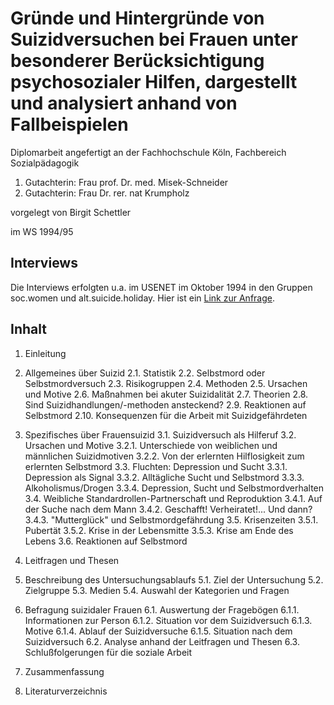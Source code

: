 # Gründe und Hintergründe von Suizidversuchen bei Frauen unter besonderer Berücksichtigung psychosozialer Hilfen, dargestellt und analysiert anhand von Fallbeispielen

Diplomarbeit angefertigt an der Fachhochschule Köln, Fachbereich Sozialpädagogik

1. Gutachterin: Frau prof. Dr. med. Misek-Schneider
2. Gutachterin: Frau Dr. rer. nat Krumpholz

vorgelegt von
Birgit Schettler

im WS 1994/95

## Interviews

Die Interviews erfolgten u.a. im USENET im Oktober 1994 in den Gruppen soc.women und alt.suicide.holiday. Hier ist ein [Link zur Anfrage](https://groups.google.com/d/msg/de.soc.misc/hKxvU5S_XvY/uo9fplDHd4UJ).

## Inhalt

1. Einleitung

2. Allgemeines über Suizid
2.1. Statistik
2.2. Selbstmord oder Selbstmordversuch
2.3. Risikogruppen
2.4. Methoden
2.5. Ursachen und Motive
2.6. Maßnahmen bei akuter Suizidalität
2.7. Theorien
2.8. Sind Suizidhandlungen/-methoden ansteckend?
2.9. Reaktionen auf Selbstmord
2.10. Konsequenzen für die Arbeit mit Suizidgefährdeten

3. Spezifisches über Frauensuizid
3.1. Suizidversuch als Hilferuf
3.2. Ursachen und Motive
3.2.1. Unterschiede von weiblichen und männlichen Suizidmotiven
3.2.2. Von der erlernten Hilflosigkeit zum erlernten Selbstmord
3.3. Fluchten: Depression und Sucht
3.3.1. Depression als Signal
3.3.2. Alltägliche Sucht und Selbstmord
3.3.3. Alkoholismus/Drogen
3.3.4. Depression, Sucht und Selbstmordverhalten
3.4. Weibliche Standardrollen-Partnerschaft und Reproduktion
3.4.1. Auf der Suche nach dem Mann
3.4.2. Geschafft! Verheiratet!... Und dann?
3.4.3. "Mutterglück" und Selbstmordgefährdung
3.5. Krisenzeiten
3.5.1. Pubertät
3.5.2. Krise in der Lebensmitte
3.5.3. Krise am Ende des Lebens
3.6. Reaktionen auf Selbstmord

4. Leitfragen und Thesen

5. Beschreibung des Untersuchungsablaufs
5.1. Ziel der Untersuchung
5.2. Zielgruppe
5.3. Medien
5.4. Auswahl der Kategorien und Fragen

6. Befragung suizidaler Frauen
6.1. Auswertung der Fragebögen
6.1.1. Informationen zur Person
6.1.2. Situation vor dem Suizidversuch
6.1.3. Motive
6.1.4. Ablauf der Suizidversuche
6.1.5. Situation nach dem Suizidversuch
6.2. Analyse anhand der Leitfragen und Thesen
6.3. Schlußfolgerungen für die soziale Arbeit

7. Zusammenfassung

8. Literaturverzeichnis
